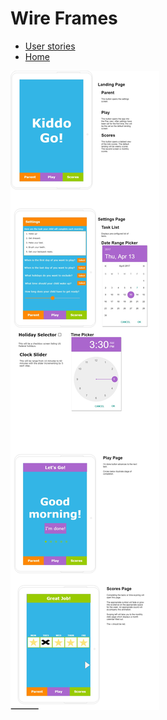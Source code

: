# Wire Frames

* [User stories](user-stories.md)
* [Home](https://achigbrow.github.io/kiddogo/)

![wireframe](wireframe.jpg)



